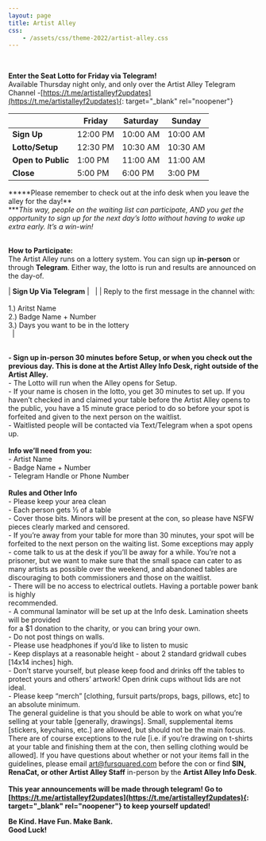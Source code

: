 ```yaml
---
layout: page
title: Artist Alley
css:
    - /assets/css/theme-2022/artist-alley.css
---
```

&nbsp;

**Enter the Seat Lotto for Friday via Telegram\!**<br>Available Thursday night only, and only over the Artist Alley Telegram Channel -[https://t.me/artistalleyf2updates](https://t.me/artistalleyf2updates){: target="_blank" rel="noopener"}

| &nbsp; | Friday | Saturday | Sunday |
| --- | --- | --- | --- |
| **Sign Up** | 12:00 PM | 10:00 AM | 10:00 AM |
| **Lotto/Setup** | 12:30 PM | 10:30 AM | 10:30 AM |
| **Open to Public** | 1:00 PM | 11:00 AM | 11:00 AM |
| **Close** | 5:00 PM | 6:00 PM | 3:00 PM |

***\*\*Please remember to check out at the info desk when you leave the alley for the day\!\*\*<br>​​​****This way, people on the waiting list can participate, AND you get the opportunity to sign up for the next day’s lotto without having to wake up extra early. It’s a win-win\!*

<br>**How to Participate:**<br>The Artist Alley runs on a lottery system. You can sign up **in-person** or through **Telegram**. Either way, the lotto is run and results are announced on the day-of.

| **Sign Up Via Telegram** | &nbsp; |
| Reply to the first message in the channel with:<br><br>1\.) Aritst Name<br>2\.) Badge Name + Number<br>3\.) Days you want to be in the lottery<br>&nbsp; |

<br>**\- Sign up in-person 30 minutes before Setup, or when you check out the previous day. This is done at the Artist Alley Info Desk, right outside of the Artist Alley.**<br>\- The Lotto will run when the Alley opens for Setup.<br>\- If your name is chosen in the lotto, you get 30 minutes to set up. If you haven’t checked in and claimed your table before the Artist Alley opens to the public, you have a 15 minute grace period to do so before your spot is forfeited and given to the next person on the waitlist.<br>\- Waitlisted people will be contacted via Text/Telegram when a spot opens up.<br><br>**Info we’ll need from you:**<br>\- Artist Name<br>\- Badge Name + Number<br>\- Telegram Handle or Phone Number<br><br>**Rules and Other Info**<br>\- Please keep your area clean<br>\- Each person gets ½ of a table<br>\- Cover those bits. Minors will be present at the con, so please have NSFW pieces clearly marked and censored.<br>\- If you’re away from your table for more than 30 minutes, your spot will be forfeited to the next person on the waiting list. Some exceptions may apply - come talk to us at the desk if you’ll be away for a while. You’re not a prisoner, but we want to make sure that the small space can cater to as many artists as possible over the weekend, and abandoned tables are discouraging to both commissioners and those on the waitlist.<br>\- There will be no access to electrical outlets. Having a portable power bank is highly<br>recommended.<br>\- A communal laminator will be set up at the Info desk. Lamination sheets will be provided<br>for a $1 donation to the charity, or you can bring your own.<br>\- Do not post things on walls.<br>\- Please use headphones if you’d like to listen to music<br>\- Keep displays at a reasonable height - about 2 standard gridwall cubes \[14x14 inches\] high.<br>\- Don’t starve yourself, but please keep food and drinks off the tables to protect yours and others’ artwork\! Open drink cups without lids are not ideal.<br>\- Please keep “merch” \[clothing, fursuit parts/props, bags, pillows, etc\] to an absolute minimum.<br>The general guideline is that you should be able to work on what you’re selling at your table \[generally, drawings\]. Small, supplemental items \[stickers, keychains, etc.\] are allowed, but should not be the main focus. There are of course exceptions to the rule \[i.e. if you’re drawing on t-shirts at your table and finishing them at the con, then selling clothing would be allowed\]. If you have questions about whether or not your items fall in the guidelines, please email [art@fursquared.com](mailto:art@fursquared.com) before the con or find **SIN, RenaCat, or other Artist Alley Staff**&nbsp;in-person by the **Artist Alley Info Desk**.<br><br>**This year announcements will be made through telegram\! Go to [https://t.me/artistalleyf2updates](https://t.me/artistalleyf2updates){: target="_blank" rel="noopener"} to keep yourself updated\!**

**Be Kind. Have Fun. Make Bank.<br>Good Luck\!**